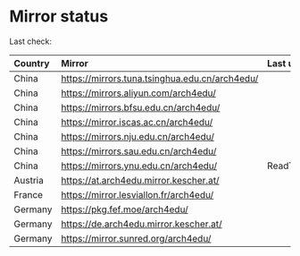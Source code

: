 <script src="./time.js"></script>
# Mirror status
Last check: <script type="text/javascript">localize(1693387003.4806151);</script>

|Country|Mirror|Last update|
|:------|:-----|:----------|
|China|https://mirrors.tuna.tsinghua.edu.cn/arch4edu/|<script type="text/javascript">localize(1693290729);</script>|
|China|https://mirrors.aliyun.com/arch4edu/|<script type="text/javascript">localize(1693290729);</script>|
|China|https://mirrors.bfsu.edu.cn/arch4edu/|<script type="text/javascript">localize(1693290729);</script>|
|China|https://mirror.iscas.ac.cn/arch4edu/|<script type="text/javascript">localize(1693290729);</script>|
|China|https://mirrors.nju.edu.cn/arch4edu/|<script type="text/javascript">localize(1693290729);</script>|
|China|https://mirrors.sau.edu.cn/arch4edu/|<script type="text/javascript">localize(1693376974);</script>|
|China|https://mirrors.ynu.edu.cn/arch4edu/|ReadTimeout|
|Austria|https://at.arch4edu.mirror.kescher.at/|<script type="text/javascript">localize(1693376974);</script>|
|France|https://mirror.lesviallon.fr/arch4edu/|<script type="text/javascript">localize(1693290729);</script>|
|Germany|https://pkg.fef.moe/arch4edu/|<script type="text/javascript">localize(1693376974);</script>|
|Germany|https://de.arch4edu.mirror.kescher.at/|<script type="text/javascript">localize(1693376974);</script>|
|Germany|https://mirror.sunred.org/arch4edu/|<script type="text/javascript">localize(1693376974);</script>|

<script src="./tablefilter/tablefilter.js"></script>
<script src="./table.js"></script>